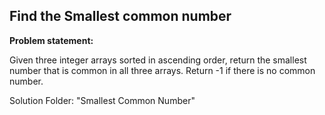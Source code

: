 ## **Find the Smallest common number**
**Problem statement:**

Given three integer arrays sorted in ascending order, return the smallest number that is common in all three arrays. Return -1 if there is no common number.

Solution Folder: "Smallest Common Number"

